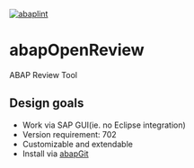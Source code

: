 [![abaplint](https://abaplint.org/badges/larshp/abapOpenReview)](http://abaplint.org/project/larshp/abapOpenReview)

# abapOpenReview
ABAP Review Tool

## Design goals

* Work via SAP GUI(ie. no Eclipse integration)
* Version requirement: 702
* Customizable and extendable
* Install via [abapGit](https://github.com/larshp/abapGit)

